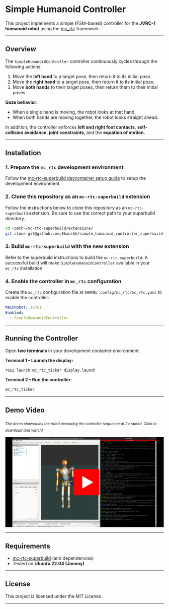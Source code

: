 # Simple Humanoid Controller

This project implements a simple (FSM-based) controller for the **JVRC-1 humanoid robot** using the [mc\_rtc](https://jrl-umi3218.github.io/mc_rtc/) framework.

---

## Overview

The `SimpleHumanoidController` controller continuously cycles through the following actions:

1. Move the **left hand** to a target pose, then return it to its initial pose.
2. Move the **right hand** to a target pose, then return it to its initial pose.
3. Move **both hands** to their target poses, then return them to their initial poses.

**Gaze behavior:**

* When a single hand is moving, the robot looks at that hand.
* When both hands are moving together, the robot looks straight ahead.

In addition, the controller enforces **left and right foot contacts**, **self-collision avoidance**, **joint constraints**, and the **equation of motion**.

---

## Installation

### 1. Prepare the `mc_rtc` development environment

Follow the [mc-rtc-superbuild devcontainer setup guide](https://github.com/mc-rtc/mc-rtc-superbuild/blob/main/doc/devcontainer.md) to setup the development environment.

### 2. Clone this repository as an `mc-rtc-superbuild` extension

Follow the instructions below to clone this repository as an `mc-rtc-superbuild` extension. Be sure to use the correct path to your superbuild directory.

```bash
cd <path>/mc-rtc-superbuild/extensions/
git clone git@github.com:Ekanshh/simple_humanoid_controller_superbuild.git
```

### 3. Build `mc-rtc-superbuild` with the new extension

Refer to the superbuild instructions to build the `mc-rtc-superbuild`. A successful build will make `SimpleHumanoidController` available in your `mc_rtc` installation.

### 4. Enable the controller in `mc_rtc` configuration

Create the `mc_rtc` configuration file at `$HOME/.config/mc_rtc/mc_rtc.yaml` to enable the controller:

```yaml
MainRobot: JVRC1
Enabled:
  - SimpleHumanoidController
```

---

## Running the Controller

Open **two terminals** in your development container environment.

**Terminal 1 – Launch the display:**

```bash
ros2 launch mc_rtc_ticker display.launch
```

**Terminal 2 – Run the controller:**

```bash
mc_rtc_ticker
```

---

## Demo Video

<sub><em>The demo showcases the robot executing the controller sequence at 2× speed. Click to download and watch!</em></sub>

[![Demo Video](media/demo_2x.png)](media/demo_2x.webm)

---

## Requirements

* [mc-rtc-superbuild](https://github.com/mc-rtc/mc-rtc-superbuild) (and dependencies)
* Tested on **Ubuntu 22.04 (Jammy)**

---

## License

This project is licensed under the MIT License.

---
